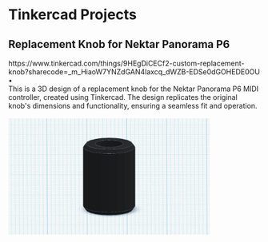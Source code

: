 # Tinkercad Projects


<h2>Replacement Knob for Nektar Panorama P6</h2>
https://www.tinkercad.com/things/9HEgDiCECf2-custom-replacement-knob?sharecode=_m_HiaoW7YNZdGAN4laxcq_dWZB-EDSe0dGOHEDE0OU
<br />
•
<br />
This is a 3D design of a replacement knob for the Nektar Panorama P6 MIDI controller, created using Tinkercad. The design replicates the original knob's dimensions and functionality, ensuring a seamless fit and operation.
<br />
<br />

<img src="Nektar Panorama P6 Knob Print.png" height="80%" width="80%" alt="Physical Topology"/>
<br />
<br />

